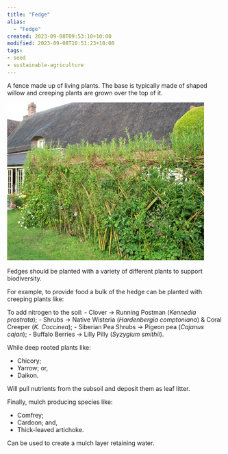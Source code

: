```yaml
---
title: "Fedge"
alias:
  - "Fedge"
created: 2023-09-08T09:53:10+10:00
modified: 2023-09-08T10:51:23+10:00
tags:
- seed
- sustainable-agriculture
---
```


A fence made up of living plants. The base is typically made of shaped willow and creeping plants are grown over the top of it.

![A photo of a mature living willow fedge](imgs/fedge.png)

Fedges should be planted with a variety of different plants to support biodiversity.

For example, to provide food a bulk of the hedge can be planted with creeping plants like:

To add nitrogen to the soil: 
	- Clover → Running Postman (*Kennedia prostrata*);
	- Shrubs → Native Wisteria (*Hardenbergia comptoniana*) & Coral Creeper (*K. Coccinea*);
	- Siberian Pea Shrubs → Pigeon pea (*Cajanus cajan*);
	- Buffalo Berries → Lilly Pilly (*Syzygium smithii*).

While deep rooted plants like:
- Chicory;
- Yarrow; or,
- Daikon.

Will pull nutrients from the subsoil and deposit them as leaf litter.

Finally, mulch producing species like:
- Comfrey;
- Cardoon; and,
- Thick-leaved artichoke.

Can be used to create a mulch layer retaining water.

